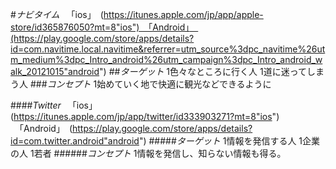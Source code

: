 #_ナビタイム_ 　「ios」　(https://itunes.apple.com/jp/app/apple-store/id365876050?mt=8"ios")　「Android」　(https://play.google.com/store/apps/details?id=com.navitime.local.navitime&referrer=utm_source%3dpc_navitime%26utm_medium%3dpc_Intro_android%26utm_campaign%3dpc_Intro_android_walk_20121015"android")
##_ターゲット_
1色々なところに行く人
1道に迷ってしまう人
###_コンセプト_
1始めていく地で快適に観光などできるように

####_Twitter_ 　「ios」　(https://itunes.apple.com/jp/app/twitter/id333903271?mt=8"ios") 　「Android」　(https://play.google.com/store/apps/details?id=com.twitter.android"android")
#####_ターゲット_
1情報を発信する人
1企業の人
1若者
######_コンセプト_
1情報を発信し、知らない情報も得る。
